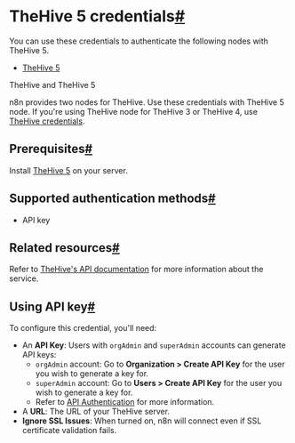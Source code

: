 [](https://github.com/n8n-io/n8n-docs/edit/main/docs/integrations/builtin/credentials/thehive5.md "Edit this page")

# TheHive 5 credentials[#](#thehive-5-credentials "Permanent link")

You can use these credentials to authenticate the following nodes with TheHive 5.

*   [TheHive 5](../../app-nodes/n8n-nodes-base.thehive5/)

TheHive and TheHive 5

n8n provides two nodes for TheHive. Use these credentials with TheHive 5 node. If you're using TheHive node for TheHive 3 or TheHive 4, use [TheHive credentials](../thehive/).

## Prerequisites[#](#prerequisites "Permanent link")

Install [TheHive 5](https://docs.strangebee.com/thehive/download/) on your server.

## Supported authentication methods[#](#supported-authentication-methods "Permanent link")

*   API key

## Related resources[#](#related-resources "Permanent link")

Refer to [TheHive's API documentation](https://docs.strangebee.com/thehive/api-docs/) for more information about the service.

## Using API key[#](#using-api-key "Permanent link")

To configure this credential, you'll need:

*   An **API Key**: Users with `orgAdmin` and `superAdmin` accounts can generate API keys:
    *   `orgAdmin` account: Go to **Organization > Create API Key** for the user you wish to generate a key for.
    *   `superAdmin` account: Go to **Users > Create API Key** for the user you wish to generate a key for.
    *   Refer to [API Authentication](https://docs.strangebee.com/cortex/api/api-guide/?h=api+key#authentication) for more information.
*   A **URL**: The URL of your TheHive server.
*   **Ignore SSL Issues**: When turned on, n8n will connect even if SSL certificate validation fails.